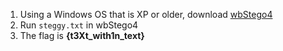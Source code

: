 1. Using a Windows OS that is XP or older, download [wbStego4](http://www.bailer.at/wbstego/wbs42i.zip)
2. Run `steggy.txt` in wbStego4
3. The flag is **{t3Xt_with1n_text}**
